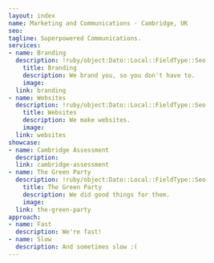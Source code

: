 ```yaml
---
layout: index
name: Marketing and Communications · Cambridge, UK
seo: 
tagline: Superpowered Communications.
services:
- name: Branding
  description: !ruby/object:Dato::Local::FieldType::Seo
    title: Branding
    description: We brand you, so you don't have to.
    image: 
  link: branding
- name: Websites
  description: !ruby/object:Dato::Local::FieldType::Seo
    title: Websites
    description: We make websites.
    image: 
  link: websites
showcase:
- name: Cambridge Assessment
  description: 
  link: cambridge-assessment
- name: The Green Party
  description: !ruby/object:Dato::Local::FieldType::Seo
    title: The Green Party
    description: We did good things for them.
    image: 
  link: the-green-party
approach:
- name: Fast
  description: We're fast!
- name: Slow
  description: And sometimes slow :(
---
```


